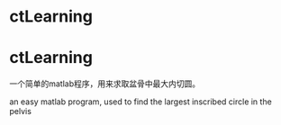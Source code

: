 # ctLearning
# ctLearning

一个简单的matlab程序，用来求取盆骨中最大内切圆。

an easy matlab program, used to find the largest inscribed circle in the pelvis
